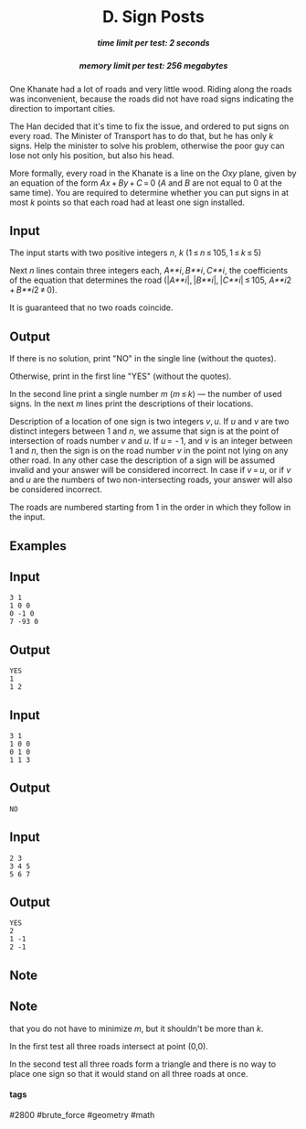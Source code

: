 <h1 style='text-align: center;'> D. Sign Posts</h1>

<h5 style='text-align: center;'>time limit per test: 2 seconds</h5>
<h5 style='text-align: center;'>memory limit per test: 256 megabytes</h5>

One Khanate had a lot of roads and very little wood. Riding along the roads was inconvenient, because the roads did not have road signs indicating the direction to important cities.

The Han decided that it's time to fix the issue, and ordered to put signs on every road. The Minister of Transport has to do that, but he has only *k* signs. Help the minister to solve his problem, otherwise the poor guy can lose not only his position, but also his head.

More formally, every road in the Khanate is a line on the *Oxy* plane, given by an equation of the form *Ax* + *By* + *C* = 0 (*A* and *B* are not equal to 0 at the same time). You are required to determine whether you can put signs in at most *k* points so that each road had at least one sign installed.

## Input

The input starts with two positive integers *n*, *k* (1 ≤ *n* ≤ 105, 1 ≤ *k* ≤ 5)

Next *n* lines contain three integers each, *A**i*, *B**i*, *C**i*, the coefficients of the equation that determines the road (|*A**i*|, |*B**i*|, |*C**i*| ≤ 105, *A**i*2 + *B**i*2 ≠ 0).

It is guaranteed that no two roads coincide.

## Output

If there is no solution, print "NO" in the single line (without the quotes).

Otherwise, print in the first line "YES" (without the quotes).

In the second line print a single number *m* (*m* ≤ *k*) — the number of used signs. In the next *m* lines print the descriptions of their locations.

Description of a location of one sign is two integers *v*, *u*. If *u* and *v* are two distinct integers between 1 and *n*, we assume that sign is at the point of intersection of roads number *v* and *u*. If *u* =  - 1, and *v* is an integer between 1 and *n*, then the sign is on the road number *v* in the point not lying on any other road. In any other case the description of a sign will be assumed invalid and your answer will be considered incorrect. In case if *v* = *u*, or if *v* and *u* are the numbers of two non-intersecting roads, your answer will also be considered incorrect.

The roads are numbered starting from 1 in the order in which they follow in the input.

## Examples

## Input


```
3 1  
1 0 0  
0 -1 0  
7 -93 0  

```
## Output


```
YES  
1  
1 2  

```
## Input


```
3 1  
1 0 0  
0 1 0  
1 1 3  

```
## Output


```
NO  

```
## Input


```
2 3  
3 4 5  
5 6 7  

```
## Output


```
YES  
2  
1 -1  
2 -1  

```
## Note

## Note

 that you do not have to minimize *m*, but it shouldn't be more than *k*.

In the first test all three roads intersect at point (0,0).

In the second test all three roads form a triangle and there is no way to place one sign so that it would stand on all three roads at once.



#### tags 

#2800 #brute_force #geometry #math 